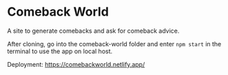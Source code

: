 # Comeback World
 A site to generate comebacks and ask for comeback advice.

After cloning, go into the comeback-world folder and enter `npm start` in the terminal to use the app on local host.

Deployment: https://comebackworld.netlify.app/
